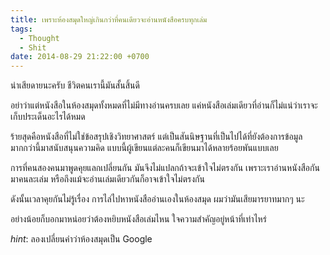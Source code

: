 ```yaml
---
title: เพราะห้องสมุดใหญ่เกินกว่าที่คนเดียวจะอ่านหนังสือครบทุกเล่ม
tags:
  - Thought
  - Shit
date: 2014-08-29 21:22:00 +0700
---
```


น่าเสียดายนะครับ ชีวิตคนเรานี้มันสั้นสิ้นดี

อย่าว่าแต่หนังสือในห้องสมุดทั้งหมดที่ไม่มีทางอ่านครบเลย แค่หนังสือเล่มเดียวที่อ่านก็ไม่แน่ว่าเราจะเก็บประเด็นอะไรได้หมด

ร้ายสุดคือหนังสือที่ไม่ใช่ข้อสรุปเชิงวิทยาศาสตร์ แต่เป็นสันนิษฐานที่เป็นไปได้ที่ยังต้องการข้อมูลมากกว่านี้มาสนับสนุนความคิด แบบนี้ผู้เขียนแต่ละคนก็เขียนมาได้หลายร้อยพันแบบเลย

การที่คนสองคนมาพูดคุยแลกเปลี่ยนกัน มันจึงไม่แปลกถ้าจะเข้าใจไม่ตรงกัน เพราะเราอ่านหนังสือกันมาคนละเล่ม หรือถึงแม้จะอ่านเล่มเดียวกันก็อาจเข้าใจไม่ตรงกัน

ดังนั้นเวลาคุยกันไม่รู้เรื่อง การไล่ไปหาหนังสืออ่านเองในห้องสมุด ผมว่ามันเสียมารยาทมากๆ นะ

อย่างน้อยก็บอกมาหน่อยว่าต้องหยิบหนังสือเล่มไหน ใจความสำคัญอยู่หน้าที่เท่าไหร่

*hint*: ลองเปลี่ยนคำว่าห้องสมุดเป็น Google
